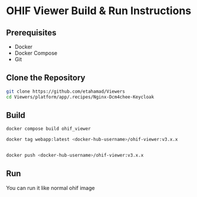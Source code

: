 # OHIF Viewer Build & Run Instructions

## Prerequisites

- Docker
- Docker Compose
- Git

## Clone the Repository

```bash
git clone https://github.com/etahamad/Viewers
cd Viewers/platform/app/.recipes/Nginx-Dcm4chee-Keycloak
```

## Build

```bash
docker compose build ohif_viewer
```

```bash
docker tag webapp:latest <docker-hub-username>/ohif-viewer:v3.x.x
```

```bash

docker push <docker-hub-username>/ohif-viewer:v3.x.x
```

## Run

You can run it like normal ohif image
